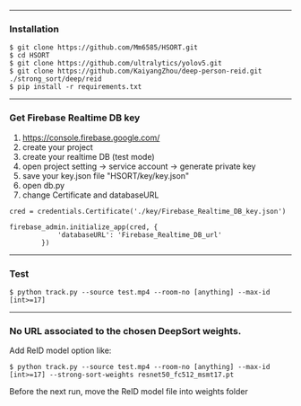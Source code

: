 * * *

### Installation
```
$ git clone https://github.com/Mm6585/HSORT.git
$ cd HSORT
$ git clone https://github.com/ultralytics/yolov5.git
$ git clone https://github.com/KaiyangZhou/deep-person-reid.git ./strong_sort/deep/reid
$ pip install -r requirements.txt
```

* * *

### Get Firebase Realtime DB key
1. https://console.firebase.google.com/
2. create your project
3. create your realtime DB (test mode)
4. open project setting -> service account -> generate private key
5. save your key.json file "HSORT/key/key.json"
6. open db.py
7. change Certificate and databaseURL
```
cred = credentials.Certificate('./key/Firebase_Realtime_DB_key.json')

firebase_admin.initialize_app(cred, {
            'databaseURL': 'Firebase_Realtime_DB_url'
        })
```

* * *

### Test
```
$ python track.py --source test.mp4 --room-no [anything] --max-id [int>=17]
```

* * *

### No URL associated to the chosen DeepSort weights.

Add ReID model option like:
```
$ python track.py --source test.mp4 --room-no [anything] --max-id [int>=17] --strong-sort-weights resnet50_fc512_msmt17.pt
```
Before the next run, move the ReID model file into weights folder
